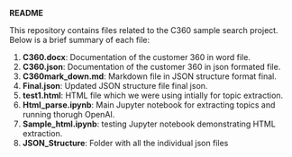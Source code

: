 **README**

This repository contains files related to the C360 sample search project. Below is a brief summary of each file:

1. **C360.docx**: Documentation of the customer 360 in word file.
2. **C360.json**: Documentation of the customer 360 in json formated file.
3. **C360mark_down.md**: Markdown file in JSON structure format final.
4. **Final.json**: Updated JSON structure file final json.
5. **test1.html**: HTML file which we were using intially for topic extraction.
6. **Html_parse.ipynb**: Main Jupyter notebook for extracting topics and running thorugh OpenAI.
7. **Sample_html.ipynb**: testing Jupyter notebook demonstrating HTML extraction.
8. **JSON_Structure**: Folder with all the individual json files